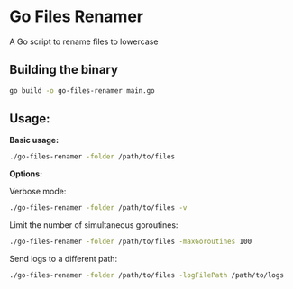 # Go Files Renamer

A Go script to rename files to lowercase

## Building the binary

```bash
go build -o go-files-renamer main.go
```

## Usage:

**Basic usage:**

```bash
./go-files-renamer -folder /path/to/files
```

**Options:**

Verbose mode:
```bash
./go-files-renamer -folder /path/to/files -v
```

Limit the number of simultaneous goroutines:
```bash
./go-files-renamer -folder /path/to/files -maxGoroutines 100
```

Send logs to a different path:
```bash
./go-files-renamer -folder /path/to/files -logFilePath /path/to/logs
```

